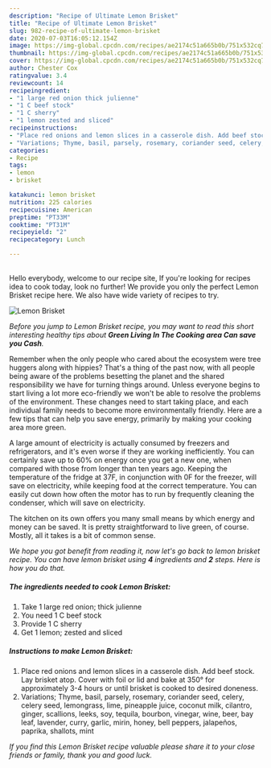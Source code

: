 ```yaml
---
description: "Recipe of Ultimate Lemon Brisket"
title: "Recipe of Ultimate Lemon Brisket"
slug: 982-recipe-of-ultimate-lemon-brisket
date: 2020-07-03T16:05:12.154Z
image: https://img-global.cpcdn.com/recipes/ae2174c51a665b0b/751x532cq70/lemon-brisket-recipe-main-photo.jpg
thumbnail: https://img-global.cpcdn.com/recipes/ae2174c51a665b0b/751x532cq70/lemon-brisket-recipe-main-photo.jpg
cover: https://img-global.cpcdn.com/recipes/ae2174c51a665b0b/751x532cq70/lemon-brisket-recipe-main-photo.jpg
author: Chester Cox
ratingvalue: 3.4
reviewcount: 14
recipeingredient:
- "1 large red onion thick julienne"
- "1 C beef stock"
- "1 C sherry"
- "1 lemon zested and sliced"
recipeinstructions:
- "Place red onions and lemon slices in a casserole dish. Add beef stock. Lay brisket atop. Cover with foil or lid and bake at 350° for approximately 3-4 hours or until brisket is cooked to desired doneness."
- "Variations; Thyme, basil, parsely, rosemary, coriander seed, celery, celery seed, lemongrass, lime, pineapple juice, coconut milk, cilantro, ginger, scallions, leeks, soy, tequila, bourbon, vinegar, wine, beer, bay leaf, lavender, curry, garlic, mirin, honey, bell peppers, jalapeños, paprika, shallots, mint"
categories:
- Recipe
tags:
- lemon
- brisket

katakunci: lemon brisket 
nutrition: 225 calories
recipecuisine: American
preptime: "PT33M"
cooktime: "PT31M"
recipeyield: "2"
recipecategory: Lunch

---
```

<br>
Hello everybody, welcome to our recipe site, If you're looking for recipes idea to cook today, look no further! We provide you only the perfect Lemon Brisket recipe here. We also have wide variety of recipes to try.
<br>


![Lemon Brisket](https://img-global.cpcdn.com/recipes/ae2174c51a665b0b/751x532cq70/lemon-brisket-recipe-main-photo.jpg)

<i>Before you jump to Lemon Brisket recipe, you may want to read this short interesting healthy tips about 
<strong>Green Living In The Cooking area Can save you Cash</strong>.</i>
</br>

Remember when the only people who cared about the ecosystem were tree huggers along with hippies? That's a thing of the past now, with all people being aware of the problems besetting the planet and the shared responsibility we have for turning things around. Unless everyone begins to start living a lot more eco-friendly we won't be able to resolve the problems of the environment. These changes need to start taking place, and each individual family needs to become more environmentally friendly. Here are a few tips that can help you save energy, primarily by making your cooking area more green.

A large amount of electricity is actually consumed by freezers and refrigerators, and it's even worse if they are working inefficiently. You can certainly save up to 60% on energy once you get a new one, when compared with those from longer than ten years ago. Keeping the temperature of the fridge at 37F, in conjunction with 0F for the freezer, will save on electricity, while keeping food at the correct temperature. You can easily cut down how often the motor has to run by frequently cleaning the condenser, which will save on electricity.

The kitchen on its own offers you many small means by which energy and money can be saved. It is pretty straightforward to live green, of course. Mostly, all it takes is a bit of common sense.


<i>We hope you got benefit from reading it, now let's go back to lemon brisket recipe. You can have lemon brisket using <strong>4</strong> ingredients and <strong>2</strong> steps. Here is how you do that.
</i>

##### The ingredients needed to cook Lemon Brisket:

1. Take 1 large red onion; thick julienne
1. You need 1 C beef stock
1. Provide 1 C sherry
1. Get 1 lemon; zested and sliced


##### Instructions to make Lemon Brisket:

1. Place red onions and lemon slices in a casserole dish. Add beef stock. Lay brisket atop. Cover with foil or lid and bake at 350° for approximately 3-4 hours or until brisket is cooked to desired doneness.
1. Variations; Thyme, basil, parsely, rosemary, coriander seed, celery, celery seed, lemongrass, lime, pineapple juice, coconut milk, cilantro, ginger, scallions, leeks, soy, tequila, bourbon, vinegar, wine, beer, bay leaf, lavender, curry, garlic, mirin, honey, bell peppers, jalapeños, paprika, shallots, mint


<i>If you find this Lemon Brisket recipe valuable please share it to your close friends or family, thank you and good luck.</i>
